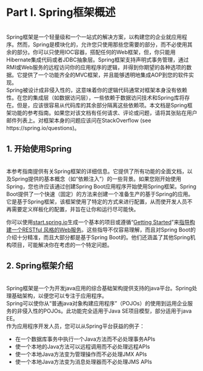 # Part I. Spring框架概述
<br/>
Spring框架是一个轻量级和一个一站式的解决方案，以构建您的企业就应用程序。然而，Spring是模块化的，允许您只使用那些您需要的部分，而不必使用其余的部分。你可以只使用IOC容器，搭配任何的Web框架，但，你只能用Hibernate集成代码或者JDBC抽象层。Spring框架支持声明式事务管理，通过RMI或Web服务的远程访问你的应用程序的逻辑，并得到你期望的各种选项的数据。它提供了一个功能齐全的MVC框架，并且能够透明地集成AOP到您的软件实现。
<br/>
Spring被设计成非侵入性的，这意味着你的逻辑代码通常对框架本身没有依赖性。在您的集成层（如数据访问层），一些依赖于数据访问技术和Spring库将存在。但是，应该很容易从代码库的其余部分隔离这些依赖项。本文档是Spring框架功能的参考指南。如果您对该文档有任何请求、评论或问题，请将其张贴在用户邮件列表上。对框架本身的问题应该问在StackOverflow (see https://spring.io/questions)。
<br/>

## 1. 开始使用Spring
<br/>
本参考指南提供有关Spring框架的详细信息。它提供了所有功能的全面文档，以及Spring提供的基本概念（如“依赖注入”）的一些背景。如果您刚开始使用Spring，您也许应该通过创建Spring Boot应用程序开始使用Spring框架。Spring Boot提供了一个快速（固定）的方法来创建一个准备生产的基于Spring的应用。它是基于Spring框架，该框架使用了特定的方式来进行配置，从而使开发人员不再需要定义样板化的配置，并旨在让你和运行尽可能快。
<br/>

你可以使用[start.spring.io](http://start.spring.io/)生成一个基本的项目或遵循“[Getting Started](https://spring.io/guides)”来[指导构建一个RESTful 风格的Web服务](https://spring.io/guides/gs/rest-service/)。这些指导不仅容易理解，而且对Spring Boot的介绍十分精准，而且大部分都是基于Spring Boot的。他们还涵盖了其他Spring机构项目，可能解决你在考虑的一个特定问题。
<br/>

## 2. Spring框架介绍
<br/>
Spring框架是一个为开发java应用的综合基础架构提供支持的java平台。Spring处理基础架构，以便您可以专注于应用程序。
<br/>
Spring可以使你从“普通java对象构建应用程序”（POJOs）的使用到运用企业服务的非侵入性的POJOs。此功能完全适用于Java SE项目模型，部分适用于java EE。
<br/>
作为应用程序开发人员，您可以从Spring平台获益的例子：

* 在一个数据库事务中执行一个Java方法而不必处理事务APIs 
* 使一个本地的Java方法可以远程调用而不必处理远程APIs 
* 使一个本地Java方法变为管理操作而不必处理JMX APIs 
* 使一个本地Java方法变为消息处理器而不必处理JMS APIs